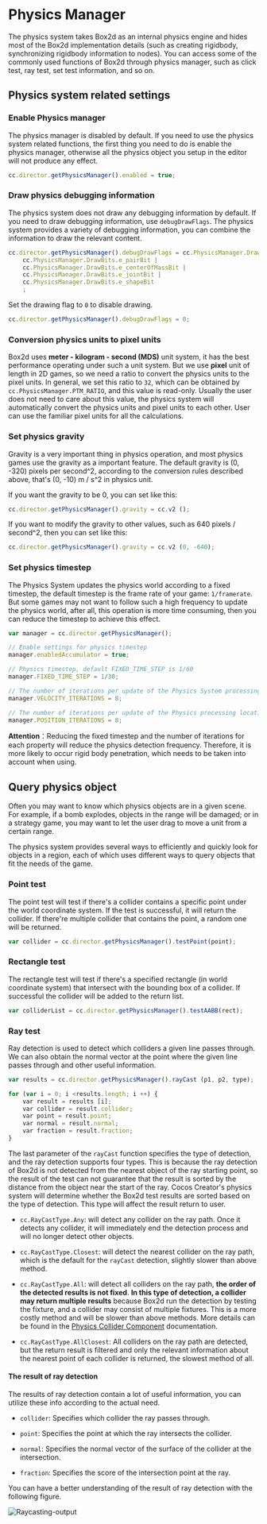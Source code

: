 # Physics Manager

The physics system takes Box2d as an internal physics engine and hides most of the Box2d implementation details (such as creating rigidbody, synchronizing rigidbody information to nodes).
You can access some of the commonly used functions of Box2d through physics manager, such as click test, ray test, set test information, and so on.

## Physics system related settings

### Enable Physics manager

The physics manager is disabled by default. If you need to use the physics system related functions, the first thing you need to do is enable the physics manager, otherwise all the physics object you setup in the editor will not produce any effect.

```javascript
cc.director.getPhysicsManager().enabled = true;
```

### Draw physics debugging information

The physics system does not draw any debugging information by default. If you need to draw debugging information, use `debugDrawFlags`.
The physics system provides a variety of debugging information, you can combine the information to draw the relevant content.

```javascript
cc.director.getPhysicsManager().debugDrawFlags = cc.PhysicsManager.DrawBits.e_aabbBit |
    cc.PhysicsManager.DrawBits.e_pairBit |
    cc.PhysicsManager.DrawBits.e_centerOfMassBit |
    cc.PhysicsManager.DrawBits.e_jointBit |
    cc.PhysicsManager.DrawBits.e_shapeBit
    ;
```

Set the drawing flag to `0` to disable drawing.

```javascript
cc.director.getPhysicsManager().debugDrawFlags = 0;
```

### Conversion physics units to pixel units

Box2d uses **meter - kilogram - second (MDS)** unit system, it has the best performance operating under such a unit system.
But we use **pixel** unit of length in 2D games, so we need a ratio to convert the physics units to the pixel units.
In general, we set this ratio to `32`, which can be obtained by `cc.PhysicsManager.PTM_RATIO`, and this value is read-only.
Usually the user does not need to care about this value, the physics system will automatically convert the physics units and pixel units to each other. User can use the familiar pixel units for all the calculations.

### Set physics gravity

Gravity is a very important thing in physics operation, and most physics games use the gravity as a important feature.
The default gravity is (0, -320) pixels per second^2, according to the conversion rules described above, that's (0, -10) m / s^2 in physics unit.

If you want the gravity to be 0, you can set like this:

```javascript
cc.director.getPhysicsManager().gravity = cc.v2 ();
```

If you want to modify the gravity to other values, such as 640 pixels / second^2, then you can set like this:

```javascript
cc.director.getPhysicsManager().gravity = cc.v2 (0, -640);
```

### Set physics timestep

The Physics System updates the physics world according to a fixed timestep, the default timestep is the frame rate of your game: `1/framerate`. But some games may not want to follow such a high frequency to update the physics world, after all, this operation is more time consuming, then you can reduce the timestep to achieve this effect.

```javascript
var manager = cc.director.getPhysicsManager();

// Enable settings for physics timestep
manager.enabledAccumulator = true;

// Physics timestep, default FIXED_TIME_STEP is 1/60
manager.FIXED_TIME_STEP = 1/30;

// The number of iterations per update of the Physics System processing speed is 10 by default
manager.VELOCITY_ITERATIONS = 8;

// The number of iterations per update of the Physics processing location is 10 by default
manager.POSITION_ITERATIONS = 8;

```

**Attention**：Reducing the fixed timestep and the number of iterations for each property will reduce the physics detection frequency. Therefore, it is more likely to occur rigid body penetration, which needs to be taken into account when using.

## Query physics object

Often you may want to know which physics objects are in a given scene.
For example, if a bomb explodes, objects in the range will be damaged; or in a strategy game, you may want to let the user drag to move a unit from a certain range.

The physics system provides several ways to efficiently and quickly look for objects in a region, each of which uses different ways to query objects that fit the needs of the game.

### Point test

The point test will test if there's a collider contains a specific point under the world coordinate system. If the test is successful, it will return the collider. If there're multiple collider that contains the point, a random one will be returned.

```javascript
var collider = cc.director.getPhysicsManager().testPoint(point);
```

### Rectangle test

The rectangle test will test if there's a specified rectangle (in world coordinate system) that intersect with the bounding box of a collider. If successful the collider will be added to the return list.

```javascript
var colliderList = cc.director.getPhysicsManager().testAABB(rect);
```

### Ray test

Ray detection is used to detect which colliders a given line passes through. We can also obtain the normal vector at the point where the given line passes through and other useful information.

```javascript
var results = cc.director.getPhysicsManager().rayCast (p1, p2, type);

for (var i = 0; i <results.length; i ++) {
    var result = results [i];
    var collider = result.collider;
    var point = result.point;
    var normal = result.normal;
    var fraction = result.fraction;
}
```

The last parameter of the `rayCast` function specifies the type of detection, and the ray detection supports four types. This is because the ray detection of Box2d is not detected from the nearest object of the ray starting point, so the result of the test can not guarantee that the result is sorted by the distance from the object near the start of the ray. Cocos Creator's physics system will determine whether the Box2d test results are sorted based on the type of detection. This type will affect the result return to user.

- `cc.RayCastType.Any`: will detect any collider on the ray path. Once it detects any collider, it will immediately end the detection process and will no longer detect other objects.

- `cc.RayCastType.Closest`: will detect the nearest collider on the ray path, which is the default for the `rayCast` detection, slightly slower than above method.

- `cc.RayCastType.All`: will detect all colliders on the ray path, **the order of the detected results is not fixed**. **In this type of detection, a collider may return multiple results** because Box2d run the detection by testing the fixture, and a collider may consist of multiple fixtures. This is a more costly method and will be slower than above methods. More details can be found in the [Physics Collider Component](./collider-component.md) documentation.

- `cc.RayCastType.AllClosest`: All colliders on the ray path are detected, but the return result is filtered and only the relevant information about the nearest point of each collider is returned, the slowest method of all.

#### The result of ray detection

The results of ray detection contain a lot of useful information, you can utilize these info according to the actual need.

- `collider`: Specifies which collider the ray passes through.

- `point`: Specifies the point at which the ray intersects the collider.

- `normal`: Specifies the normal vector of the surface of the collider at the intersection.

- `fraction`: Specifies the score of the intersection point at the ray.

You can have a better understanding of the result of ray detection with the following figure.

![Raycasting-output](image/raycasting-output.png)